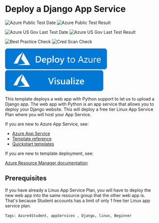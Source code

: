 # Deploy a Django App Service

![Azure Public Test Date](https://azurequickstartsservice.blob.core.windows.net/badges/101-webapp-linux-django/PublicLastTestDate.svg)
![Azure Public Test Result](https://azurequickstartsservice.blob.core.windows.net/badges/101-webapp-linux-django/PublicDeployment.svg)

![Azure US Gov Last Test Date](https://azurequickstartsservice.blob.core.windows.net/badges/101-webapp-linux-django/FairfaxLastTestDate.svg)
![Azure US Gov Last Test Result](https://azurequickstartsservice.blob.core.windows.net/badges/101-webapp-linux-django/FairfaxDeployment.svg)

![Best Practice Check](https://azurequickstartsservice.blob.core.windows.net/badges/101-webapp-linux-django/BestPracticeResult.svg)
![Cred Scan Check](https://azurequickstartsservice.blob.core.windows.net/badges/101-webapp-linux-django/CredScanResult.svg)

[![Deploy To Azure](https://raw.githubusercontent.com/Azure/azure-quickstart-templates/master/1-CONTRIBUTION-GUIDE/images/deploytoazure.svg?sanitize=true)]("https://portal.azure.com/#create/Microsoft.Template/uri/https%3A%2F%2Fraw.githubusercontent.com%2FAzure%2Fazure-quickstart-templates%2Fmaster%2F101-webapp-linux-django%2Fazuredeploy.json")  [![Visualize](https://raw.githubusercontent.com/Azure/azure-quickstart-templates/master/1-CONTRIBUTION-GUIDE/images/visualizebutton.svg?sanitize=true)]("http://armviz.io/#/?load=https%3A%2F%2Fraw.githubusercontent.com%2FAzure%2Fazure-quickstart-templates%2Fmaster%2F101-webapp-linux-django%2Fazuredeploy.json")
    


    


This template deploys a web app with Python support to let us to upload a Django app. The web app with Python is an app service that allows you to deploy your Django website. This will deploy a free tier Linux App Service Plan where you will host your App Service.

If you are new to Azure App Service, see:

- [Azure App Service](https://azure.microsoft.com/services/app-service/web/)
- [Template reference](https://docs.microsoft.com/azure/templates/microsoft.web/allversions)
- [Quickstart templates](https://azure.microsoft.com/resources/templates/?resourceType=Microsoft.Compute&pageNumber=1&sort=Popular&term=web+apps)

If you are new to template deployment, see:

[Azure Resource Manager documentation](https://docs.microsoft.com/azure/azure-resource-manager/)

## Prerequisites

If you have already a Linux App Service Plan, you will have to deploy the new web app into the same resource group that the other web app is. That's because Student accounts has a limit of only 1 free tier Linux app service plan.

`Tags: Azure4Student, appServices , Django, linux, Beginner`
